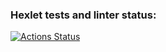 ### Hexlet tests and linter status:
[![Actions Status](https://github.com/Donerin/frontend-project-46/workflows/hexlet-check/badge.svg)](https://github.com/Donerin/frontend-project-46/actions)